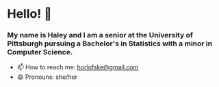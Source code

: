 # Hello! 👋

### My name is Haley and I am a senior at the University of Pittsburgh pursuing a Bachelor's in Statistics with a minor in Computer Science.

- 📫 How to reach me: horlofske@gmail.com
- 😄 Pronouns: she/her

<!--
**hmo8/hmo8** is a ✨ _special_ ✨ repository because its `README.md` (this file) appears on your GitHub profile.

Here are some ideas to get you started:

- 🔭 I’m currently working on ...
- 🌱 I’m currently learning ...
- 👯 I’m looking to collaborate on ...
- 🤔 I’m looking for help with ...
- 💬 Ask me about ...
- 📫 How to reach me: ...
- 😄 Pronouns: ...
- ⚡ Fun fact: ...
-->
